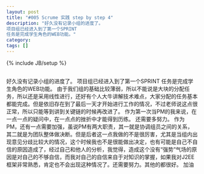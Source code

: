 ```yaml
---
layout: post
title: "#005 Scrume 实践 step by step 4"
description: "好久没有记录小组的进度了。
项目组已经进入到了第一个SPRINT
任务是完成学生角色的WEB功能。"
category: 
tags: []
---
```

{% include JB/setup %}
##
好久没有记录小组的进度了。
项目组已经进入到了第一个SPRINT
任务是完成学生角色的WEB功能。
由于我们组的基础比较薄弱，所以不能说是大块的分配任务，所以还是采用线性进行，还好有个人大牛讲解技术难点，大家分配的任务基本都能完成。但是依旧存在到了最后一天才开始进行工作的情况，不过老师说这点很正常，所以只能等到讲到关键链的时候再改进了。
作为第一次当PM的我来说，在一点一点的疑问中，在一点点的挫折中才能得到历练。
还需要多努力。
作为PM，还有一点需要加强，虽说PM有两大职责，其一就是协调组员之间的关系，其二就是为团队整体做决断。但是后者这一点我做的不是很厉害，尤其是当组内出现意见分歧比较大的情况，这个时候我也不是很能做出决定，也有可能是自己不自信的原因造成了，经过自己和他人的分析，我觉得，造成这个没有“强势”气场的原因是对自己的不够自信，而我对自己的自信来自于对知识的掌握，如果我对J2EE框架非常熟悉，肯定也不会出现这种情况了。还需要努力。其他的都很好。
加油
##